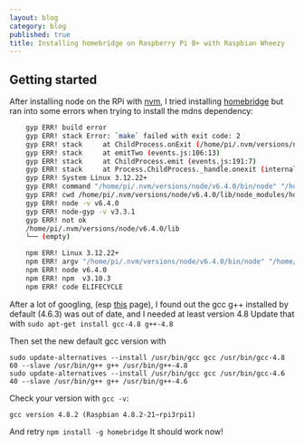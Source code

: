 ```yaml
---
layout: blog
category: blog
published: true
title: Installing homebridge on Raspberry Pi B+ with Raspbian Wheezy
---
```

## Getting started
After installing node on the RPi with [nvm](https://github.com/creationix/nvm), I tried installing [homebridge](https://github.com/nfarina/homebridge) but ran into some errors when trying to install the mdns dependency:

```sh
    gyp ERR! build error
    gyp ERR! stack Error: `make` failed with exit code: 2
    gyp ERR! stack     at ChildProcess.onExit (/home/pi/.nvm/versions/node/v6.4.0/lib/node_modules/npm/node_modules/node-gyp/lib/build.js:276:23)
    gyp ERR! stack     at emitTwo (events.js:106:13)
    gyp ERR! stack     at ChildProcess.emit (events.js:191:7)
    gyp ERR! stack     at Process.ChildProcess._handle.onexit (internal/child_process.js:204:12)
    gyp ERR! System Linux 3.12.22+
    gyp ERR! command "/home/pi/.nvm/versions/node/v6.4.0/bin/node" "/home/pi/.nvm/versions/node/v6.4.0/lib/node_modules/npm/node_modules/node-gyp/bin/node-gyp.js" "rebuild"
    gyp ERR! cwd /home/pi/.nvm/versions/node/v6.4.0/lib/node_modules/homebridge/node_modules/mdns
    gyp ERR! node -v v6.4.0
    gyp ERR! node-gyp -v v3.3.1
    gyp ERR! not ok
    /home/pi/.nvm/versions/node/v6.4.0/lib
    └── (empty)

    npm ERR! Linux 3.12.22+
    npm ERR! argv "/home/pi/.nvm/versions/node/v6.4.0/bin/node" "/home/pi/.nvm/versions/node/v6.4.0/bin/npm" "install" "-g" "homebridge" "--unsafe-perm"
    npm ERR! node v6.4.0
    npm ERR! npm  v3.10.3
    npm ERR! code ELIFECYCLE
```

After a lot of googling, (esp [this](https://github.com/cflurin/homebridge-punt/wiki/Running-Homebridge-on-a-Raspberry-Pi) page), I found out the gcc g++ installed by default (4.6.3) was out of date, and I needed at least version 4.8 
Update that with 
`sudo apt-get install gcc-4.8 g++-4.8`

Then set the new default gcc version with 

	sudo update-alternatives --install /usr/bin/gcc gcc /usr/bin/gcc-4.8 60 --slave /usr/bin/g++ g++ /usr/bin/g++-4.8
	sudo update-alternatives --install /usr/bin/gcc gcc /usr/bin/gcc-4.6 40 --slave /usr/bin/g++ g++ /usr/bin/g++-4.6

Check your version with `gcc -v`:

`gcc version 4.8.2 (Raspbian 4.8.2-21~rpi3rpi1)`

And retry 
`npm install -g homebridge` 
It should work now!
